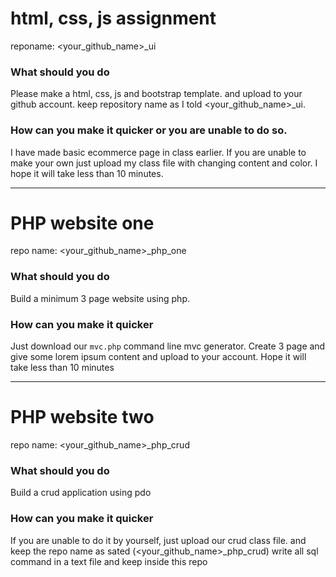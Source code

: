 # html, css, js assignment
reponame: <your_github_name>_ui      
### What should you do     
Please make a html, css, js  and bootstrap template. and upload to your github account. keep repository name as I told <your_github_name>_ui.
### How can you make it quicker or you are unable to do so.       
I have made basic ecommerce page in class earlier. If you are unable to make your own just upload my class file with changing content and color. I hope it will take less than 10 minutes.

-----



# PHP website one
repo name: <your_github_name>_php_one      
### What should you do      
Build a minimum 3 page website using php.     
### How can you make it quicker       
Just download our `mvc.php` command line mvc generator. Create 3 page and give some lorem ipsum content and upload to your account. Hope it will take less than 10 minutes


------



# PHP website two
repo name: <your_github_name>_php_crud      
### What should you do       
Build a crud application using pdo
### How can you make it quicker      
If you are unable to do it by yourself, just upload our crud class file. and keep the repo name as sated (<your_github_name>_php_crud)
  write all sql command in a text file and keep inside this repo
